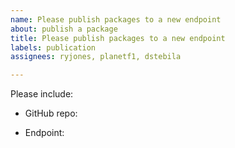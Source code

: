 ```yaml
---
name: Please publish packages to a new endpoint
about: publish a package
title: Please publish packages to a new endpoint
labels: publication
assignees: ryjones, planetf1, dstebila

---
```


Please include:

* GitHub repo:

* Endpoint:
